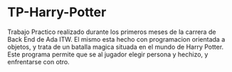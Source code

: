 # TP-Harry-Potter
Trabajo Practico realizado durante los primeros meses de la carrera de Back End de Ada ITW.
El mismo esta hecho con programacion orientada a objetos, y trata de un batalla magica situada en el mundo de Harry Potter.
Este programa permite que se al jugador elegir persona y hechizo, y enfrentarse con otro.
